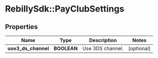 # RebillySdk::PayClubSettings

## Properties
Name | Type | Description | Notes
------------ | ------------- | ------------- | -------------
**use3_ds_channel** | **BOOLEAN** | Use 3DS channel. | [optional] 

